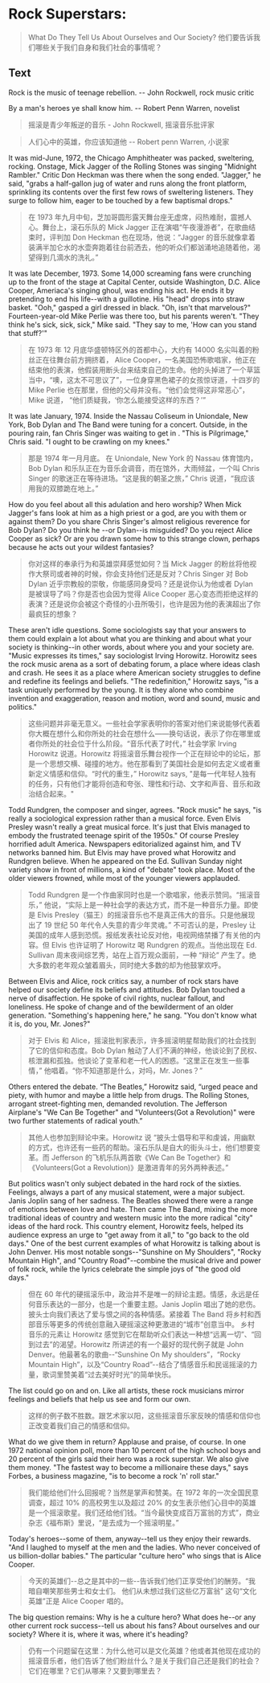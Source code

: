 # Rock Superstars:

> What Do They Tell Us About Ourselves and Our Society?
> 他们要告诉我们哪些关于我们自身和我们社会的事情呢？

## Text

Rock is the music of teenage rebellion.
\-- John Rockwell, rock music critic

By a man's heroes ye shall know him.
\-- Robert Penn Warren, novelist

> 摇滚是青少年叛逆的音乐
> \- John Rockwell, 摇滚音乐批评家

> 人们心中的英雄，你应该知道他
> \-- Robert penn Warren, 小说家

It was mid-June, 1972, the Chicago Amphitheater was packed, sweltering, rocking. Onstage, Mick Jagger of the Rolling Stones was singing "Midnight Rambler." Critic Don Heckman was there when the song ended. "Jagger," he said, "grabs a half-gallon jug of water and runs along the front platform, sprinkling its contents over the first few rows of sweltering listeners. They surge to follow him, eager to be touched by a few baptismal drops."

> 在 1973 年九月中旬，芝加哥圆形露天舞台座无虚席，闷热难耐，震撼人心。舞台上，滚石乐队的 Mick Jagger 正在演唱“午夜漫游者”，在歌曲结束时，评判加 Don Heckman 也在现场，他说：“Jagger 的音乐就像拿着装满半加仑水的水壶奔跑着往台前洒去，他的听众们都汹涌地追随着他，渴望得到几滴水的洗礼。”

It was late December, 1973. Some 14,000 screaming fans were crunching up to the front of the stage at Capital Center, outside Washington, D.C. Alice Cooper, Ameriaca's singing ghoul, was ending his act. He ends it by pretending to end his life--with a guillotine. His "head" drops into straw basket. "Ooh," gasped a girl dressed in black. "Oh, isn't that marvelous?" Fourteen-year-old Mike Perlie was there too, but his parents weren't. "They think he's sick, sick, sick," Mike said. "They say to me, 'How can you stand that stuff?'"

> 在 1973 年 12 月底华盛顿特区外的首都中心，大约有 14000 名尖叫着的粉丝正在往舞台前方拥挤着， Alice Cooper，一名美国恐怖歌唱家，他正在结束他的表演，他假装用断头台来结束自己的生命。他的头掉进了一个草篮当中，“噢，这太不可思议了”，一位身穿黑色裙子的女孩惊讶道，十四岁的 Mike Perlie 也在那里，但他的父母并没有。“他们会觉得这非常恶心”，Mike 说道， “他们质疑我，‘你怎么能接受这样的东西？’”

It was late January, 1974. Inside the Nassau Coliseum in Uniondale, New York, Bob Dylan and The Band were tuning for a concert. Outside, in the pouring rain, fan Chris Singer was waiting to get in . "This is Pilgrimage," Chris said. "I ought to be crawling on my knees."

> 那是 1974 年一月月底。 在 Uniondale, New York 的 Nassau 体育馆内， Bob Dylan 和乐队正在为音乐会调音，而在馆外，大雨倾盆，一个叫 Chris Singer 的歌迷正在等待进场。“这是我的朝圣之旅，” Chris 说道，“我应该用我的双膝跪在地上。”

How do you feel about all this adulation and hero worship? When Mick Jagger's fans look at him as a high priest or a god, are you with them or against them? Do you share Chris Singer's almost religious reverence for Bob Dylan? Do you think he --or Dylan--is misguided? Do you reject Alice Cooper as sick? Or are you drawn some how to this strange clown, perhaps because he acts out your wildest fantasies?

> 你对这样的奉承行为和英雄崇拜感觉如何？当 Mick Jagger 的粉丝将他视作大祭司或者神的时候，你会支持他们还是反对？Chris Singer 对 Bob Dylan 近乎宗教般的崇敬，你能感同身受吗？还是说你认为他或者 Dylan 是被误导了吗？你是否也会因为觉得 Alice Cooper 恶心变态而拒绝这样的表演？还是说你会被这个奇怪的小丑所吸引，也许是因为他的表演超出了你最疯狂的想象？

These aren't idle questions. Some sociologists say that your answers to them could explain a lot about what you are thinking and about what your society is thinking--in other words, about where you and your society are. "Music expresses its times," say sociologist Irving Horowitz. Horowitz sees the rock music arena as a sort of debating forum, a place where ideas clash and crash. He sees it as a place where American society struggles to define and redefine its feelings and beliefs. "The redefinition," Horowitz says, "is a task uniquely performed by the young. It is they alone who combine invention and exaggeration, reason and motion, word and sound, music and politics."

> 这些问题并非毫无意义。一些社会学家表明你的答案对他们来说能够代表着你大概在想什么和你所处的社会在想什么——换句话说，表示了你在哪里或者你所处的社会位于什么阶段。“音乐代表了时代，” 社会学家 Irving Horowitz 说道。Horowitz 将摇滚音乐舞台视作一个正在辩论中的论坛，那是一个思想交横、碰撞的地方。他在那看到了美国社会是如何去定义或者重新定义情感和信仰。“时代的重生，” Horowitz says, "是每一代年轻人独有的任务，只有他们才能将创造和夸张、理性和行动、文字和声音、音乐和政治结合起来。"

Todd Rundgren, the composer and singer, agrees. "Rock music" he says, "is really a sociological expression rather than a musical force. Even Elvis Presley wasn't really a great musical force. It's just that Elvis managed to embody the frustrated teenage spirit of the 1950s." Of course Presley horrified adult America. Newspapers editorialized against him, and TV networks banned him. But Elvis may have proved what Horowitz and Rundgren believe. When he appeared on the Ed. Sullivan Sunday night variety show in front of millions, a kind of "debate" took place. Most of the older viewers frowned, while most of the younger viewers applauded.

> Todd Rundgren 是一个作曲家同时也是一个歌唱家，他表示赞同。“摇滚音乐，” 他说，“实际上是一种社会学的表达方式，而不是一种音乐力量。即使是 Elvis Presley（猫王）的摇滚音乐也不是真正伟大的音乐。只是他展现出了 19 世纪 50 年代令人失意的青少年灵魂。” 不可否认的是，Presley 让美国的成年人感到恐慌。报纸发表社论反对他，电视网络禁播了有关他的内容。但 Elvis 也许证明了 Horowitz 喝 Rundgren 的观点。当他出现在 Ed. Sullivan 周末夜间综艺秀，站在上百万观众面前，一种 “辩论” 产生了。绝大多数的老年观众皱着眉头，同时绝大多数的却为他鼓掌欢呼。

Between Elvis and Alice, rock critics say, a number of rock stars have helped our society define its beliefs and attitudes. Bob Dylan touched a nerve of disaffection. He spoke of civil rights, nuclear fallout, and loneliness. He spoke of change and of the bewilderment of an older generation. "Something's happening here," he sang. "You don't know what it is, do you, Mr. Jones?"

> 对于 Elvis 和 Alice，摇滚批判家表示，许多摇滚明星帮助我们的社会找到了它的信仰和态度。Bob Dylan 触动了人们不满的神经，他谈论到了民权、核泄漏和孤独。他谈论了变革和老一代人的困惑。“这里正在发生一些事情，” 他唱着。“你不知道那是什么，对吗，Mr. Jones？”

Others entered the debate. “The Beatles,” Horowitz said, “urged peace and piety, with humor and maybe a little help from drugs. The Rolling Stones, arrogant street-fighting men, demanded revolution. The Jefferson Airplane's "We Can Be Together" and "Volunteers(Got a Revolution)" were two further statements of radical youth.”

> 其他人也参加到辩论中来。Horowitz 说 “披头士倡导和平和虔诚，用幽默的方式，也许还有一些药的帮助。滚石乐队是自大的街头斗士，他们想要变革。而 Jefferson 的飞机乐队两首歌《We Can Be Together》和《Volunteers(Got a Revolution)》是激进青年的另外两种表述。”

But politics wasn't only subject debated in the hard rock of the sixties. Feelings, always a part of any musical statement, were a major subject. Janis Joplin sang of her sadness. The Beatles showed there were a range of emotions between love and hate. Then came The Band, mixing the more traditional ideas of country and western music into the more radical "city" ideas of the hard rock. This country element, Horowitz feels, helped its audience express an urge to "get away from it all," to "go back to the old days." One of the best current examples of what Horowitz is talking about is John Denver. His most notable songs--"Sunshine on My Shoulders", "Rocky Mountain High", and "Country Road"--combine the musical drive and power of folk rock, while the lyrics celebrate the simple joys of "the good old days."

> 但在 60 年代的硬摇滚乐中，政治并不是唯一的辩论主题。情感，永远是任何音乐表达的一部分，也是一个重要主题。Janis Joplin 唱出了她的悲伤。披头士向我们表达了爱与恨之间的各种情感。紧接着 The Band 将乡村和西部音乐等更多的传统创意融入硬摇滚这种更激进的“城市”创意当中。 乡村音乐的元素让 Horowitz 感觉到它在帮助听众们表达一种想“远离一切”、“回到过去”的渴望。Horowitz 所讲述的有一个最好的现代例子就是 John Denver。他最著名的歌曲--“Sunshine On My shoulders”，“Rocky Mountain High”，以及“Country Road”--结合了情感音乐和民谣摇滚的力量，歌词里赞美着“过去美好时光”的简单快乐。

The list could go on and on. Like all artists, these rock musicians mirror feelings and beliefs that help us see and form our own.

> 这样的例子数不胜数。跟艺术家以阳，这些摇滚音乐家反映的情感和信仰也正改变着我们自己的情感和信仰。

What do we give them in return? Applause and praise, of course. In one 1972 national opinion poll, more than 10 percent of the high school boys and 20 percent of the girls said their hero was a rock superstar. We also give them money. "The fastest way to become a millionaire these days," says Forbes, a business magazine, "is to become a rock 'n' roll star."

> 我们能给他们什么回报呢？当然是掌声和赞美。在 1972 年的一次全国民意调查，超过 10% 的高校男生以及超过 20% 的女生表示他们心目中的英雄是一个摇滚歌星。我们还给他们钱。“当今最快变成百万富翁的方式”，商业杂志《福布斯》里说，“是去成为一个摇滚明星。”

Today's heroes--some of them, anyway--tell us they enjoy their rewards. "And I laughed to myself at the men and the ladies. Who never conceived of us billion-dollar babies." The particular "culture hero" who sings that is Alice Cooper.

> 今天的英雄们--总之是其中的一些--告诉我们他们正享受他们的酬劳。“我暗自嘲笑那些男士和女士们。 他们从未想过我们这些亿万富翁” 这句“文化英雄”正是 Alice Cooper 唱的。

The big question remains: Why is he a culture hero? What does he--or any other current rock success--tell us about his fans? About ourselves and our society? Where it is, where it was, where it's heading?

> 仍有一个问题留在这里：为什么他可以是文化英雄？他或者其他现在成功的摇滚音乐者，他们告诉了他们粉丝什么？是关于我们自己还是我们的社会？它们在哪里？它们从哪来？又要到哪里去？
